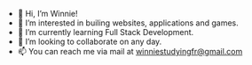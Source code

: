 - 👋 Hi, I’m Winnie!
- 👀 I’m interested in builing websites, applications and games.
- 🌱 I’m currently learning Full Stack Development.
- 💞️ I’m looking to collaborate on any day. 
- 📫 You can reach me via mail at winniestudyingfr@gmail.com
  

<!---
Winnies-projects/Winnies-projects is a ✨ special ✨ repository because its `README.md` (this file) appears on your GitHub profile.
You can click the Preview link to take a look at your changes.
--->
